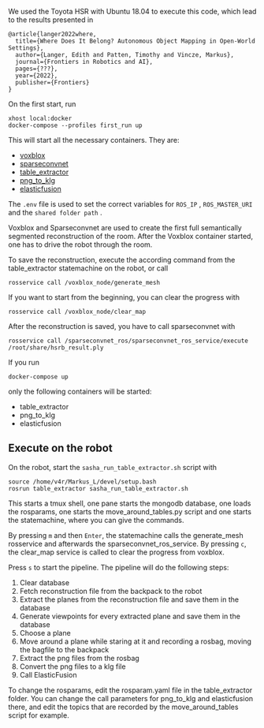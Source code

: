 We used the Toyota HSR with Ubuntu 18.04 to execute this code, which lead to the results presented in
```
@article{langer2022where,
  title={Where Does It Belong? Autonomous Object Mapping in Open-World Settings},
  author={Langer, Edith and Patten, Timothy and Vincze, Markus},
  journal={Frontiers in Robotics and AI},
  pages={???},
  year={2022},
  publisher={Frontiers}
}
```

On the first start, run 
```
xhost local:docker
docker-compose --profiles first_run up
```

This will start all the necessary containers. They are:
- [voxblox](https://github.com/Sasha-ObjectMatching-Pipeline/voxblox) 
- [sparseconvnet](https://github.com/Sasha-ObjectMatching-Pipeline/sparseconvnet_ros)
- [table_extractor](https://github.com/Sasha-ObjectMatching-Pipeline/table_extractor)
- [png_to_klg](https://github.com/Sasha-ObjectMatching-Pipeline/png_to_klg)
- [elasticfusion](https://github.com/edith-langer/ElasticFusion.git )

The ```.env``` file is used to set the correct variables for ```ROS_IP``` , ```ROS_MASTER_URI```  and the ```shared folder path``` . 

Voxblox and Sparseconvnet are used to create the first full semantically segmented reconstruction of the room.
After the Voxblox container started, one has to drive the robot through the room. 

To save the reconstruction, execute the according command from the table_extractor statemachine on the robot, or call 
```
rosservice call /voxblox_node/generate_mesh 
```

If you want to start from the beginning, you can clear the progress with 
```
rosservice call /voxblox_node/clear_map
```

After the reconstruction is saved, you have to call sparseconvnet with 
```
rosservice call /sparseconvnet_ros/sparseconvnet_ros_service/execute /root/share/hsrb_result.ply
```

If you run 
```
docker-compose up
```
only the following containers will be started:
- table_extractor
- png_to_klg
- elasticfusion

## Execute on the robot

On the robot, start the ```sasha_run_table_extractor.sh``` script with
```
source /home/v4r/Markus_L/devel/setup.bash
rosrun table_extractor sasha_run_table_extractor.sh
```

This starts a tmux shell, one pane starts the mongodb database, one loads the rosparams, one starts the move_around_tables.py script and one starts the statemachine, where you can give the commands. 

By pressing `m` and then `Enter`, the statemachine calls the generate_mesh rosservice and afterwards the sparseconvnet_ros_service. 
By pressing `c`, the clear_map service is called to clear the progress from voxblox. 

Press `s` to start the pipeline. 
The pipeline will do the following steps: 
1. Clear database
2. Fetch reconstruction file from the backpack to the robot
3. Extract the planes from the reconstruction file and save them in the database
4. Generate viewpoints for every extracted plane and save them in the database
5. Choose a plane
6. Move around a plane while staring at it and recording a rosbag, moving the bagfile to the backpack
7. Extract the png files from the rosbag 
8. Convert the png files to a klg file
9. Call ElasticFusion


To change the rosparams, edit the rosparam.yaml file in the table_extractor folder. You can change the call parameters for png_to_klg and elasticfusion there, and edit the topics that are recorded by the move_around_tables script for example. 
